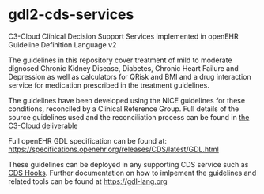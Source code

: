 # gdl2-cds-services
C3-Cloud Clinical Decision Support Services implemented in openEHR Guideline Definition Language v2

The guidelines in this repository cover treatment of mild to moderate dignosed Chronic Kidney Disease, Diabetes, Chronic Heart Failure and Depression as well as calculators for QRisk and BMI and a drug interaction service for medication prescribed in the treatment guidelines.

The guidelines have been developed using the NICE guidelines for these conditions, reconciled by a Clinical Reference Group. Full details of the source guidelines used and the reconciliation process can be found in [the C3-Cloud deliverable](https://c3-cloud.eu/wp-content/uploads/2019/06/D7.1_v1.pdf)

Full openEHR GDL specification can be found at: https://specifications.openehr.org/releases/CDS/latest/GDL.html

These guidelines can be deployed in any supporting CDS service such as [CDS Hooks](https://cds-hooks.org). Further documentation on how to imlpement the guidelines and related tools can be found at https://gdl-lang.org
